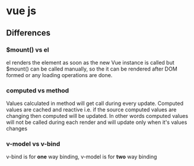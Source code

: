 # vue js

## Differences
### $mount() vs el
el renders the element as soon as the new Vue instance is called but $mount() can be called manually, so the it can be rendered after DOM formed or any loading operations are done. 

### computed vs method
Values calculated in method will get call during every update.
Computed values are cached and reactive i.e. if the source computed values are changing then computed will be updated.
In other words computed values will not be called during each render and will update only when it's values changes

### v-model vs v-bind
v-bind is for **one** way binding, v-model is for **two** way binding
